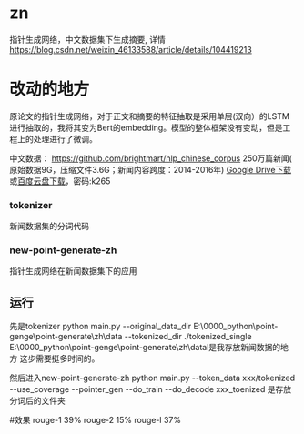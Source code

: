 # zn 
指针生成网络，中文数据集下生成摘要, 详情 https://blog.csdn.net/weixin_46133588/article/details/104419213

# 改动的地方
原论文的指针生成网络，对于正文和摘要的特征抽取是采用单层(双向）的LSTM进行抽取的，我将其变为Bert的embedding。模型的整体框架没有变动，但是工程上的处理进行了微调。

中文数据：
https://github.com/brightmart/nlp_chinese_corpus
250万篇新闻( 原始数据9G，压缩文件3.6G；新闻内容跨度：2014-2016年)
[Google Drive下载](https://drive.google.com/file/d/1TMKu1FpTr6kcjWXWlQHX7YJsMfhhcVKp/view?usp=sharing)或[百度云盘下载](https://pan.baidu.com/share/init?surl=MLLM-CdM6BhJkj8D0u3atA)，密码:k265

### tokenizer
新闻数据集的分词代码


### new-point-generate-zh
指针生成网络在新闻数据集下的应用


## 运行
先是tokenizer
python main.py --original_data_dir E:\0000_python\point-genge\point-generate\zh\data --tokenized_dir ./tokenized_single
E:\0000_python\point-genge\point-generate\zh\datal是我存放新闻数据的地方
这步需要挺多时间的。

然后进入new-point-generate-zh
python main.py --token_data xxx/tokenized --use_coverage --pointer_gen --do_train --do_decode
xxx_toenized 是存放分词后的文件夹

#效果
rouge-1 39%   rouge-2 15% rouge-l 37%









